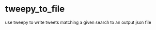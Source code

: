 tweepy_to_file
==============

use tweepy to write tweets matching a given search to an output json file